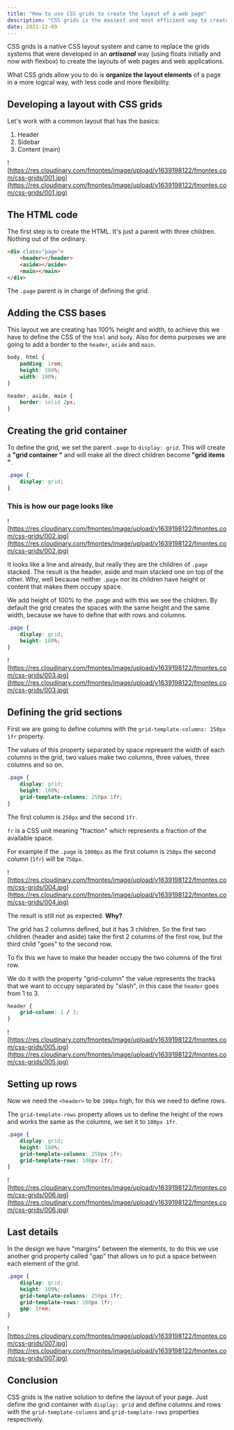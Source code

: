 ```yaml
---
title: "How to use CSS grids to create the layout of a web page"
description: "CSS grids is the easiest and most efficient way to create layouts for your web pages and applications. I explain you how to create a common layout easily."
date: 2021-12-09
---
```



CSS grids is a native CSS layout system and came to replace the grids systems that were developed in an ***artisanal*** way (using floats initially and now with flexbox) to create the layouts of web pages and web applications.

What CSS grids allow you to do is **organize the layout elements** of a page in a more logical way, with less code and more flexibility.

## Developing a layout with CSS grids

Let's work with a common layout that has the basics:

1. Header
2. Sidebar
3. Content (main)

![https://res.cloudinary.com/fmontes/image/upload/v1639198122/fmontes.com/css-grids/001.jpg](https://res.cloudinary.com/fmontes/image/upload/v1639198122/fmontes.com/css-grids/001.jpg)

## The HTML code

The first step is to create the HTML. It's just a parent with three children. Nothing out of the ordinary.

```html
<div class="page">
	<header></header>
	<aside></aside>
	<main></main>
</div>
```

The `.page` parent is in charge of defining the grid.

## Adding the CSS bases

This layout we are creating has 100% height and width, to achieve this we have to define the CSS of the `html` and `body`. Also for demo purposes we are going to add a border to the `header`, `aside` and `main`.

```css
body, html {
	padding: 1rem;
	height: 100%;
	width: 100%;
}

header, aside, main {
	border: solid 2px;
}
```

## Creating the grid container

To define the grid, we set the parent `.page` to `display: grid`. This will create a **"grid container "** and will make all the direct children become **"grid items "**.

```css
.page {
	display: grid;
}
```

### This is how our page looks like

![https://res.cloudinary.com/fmontes/image/upload/v1639198122/fmontes.com/css-grids/002.jpg](https://res.cloudinary.com/fmontes/image/upload/v1639198122/fmontes.com/css-grids/002.jpg)

It looks like a line and already, but really they are the children of `.page` stacked. The result is the header, aside and main stacked one on top of the other. Why, well because neither `.page` nor its children have height or content that makes them occupy space.

We add height of 100% to the .page and with this we see the children. By default the grid creates the spaces with the same height and the same width, because we have to define that with rows and columns.

```css
.page {
	display: grid;
	height: 100%;
}
```

![https://res.cloudinary.com/fmontes/image/upload/v1639198122/fmontes.com/css-grids/003.jpg](https://res.cloudinary.com/fmontes/image/upload/v1639198122/fmontes.com/css-grids/003.jpg)

## Defining the grid sections

First we are going to define columns with the `grid-template-columns: 250px 1fr` property.

The values of this property separated by space represent the width of each columns in the grid, two values make two columns, three values, three columns and so on.

```css
.page {
	display: grid;
	height: 100%;
	grid-template-columns: 250px 1fr;
}
```

The first column is `250px` and the second `1fr`.

`fr` is a CSS unit meaning "fraction" which represents a fraction of the available space.

For example if the `.page` is `1000px` as the first column is `250px` the second column (`1fr`) will be `750px`.

![https://res.cloudinary.com/fmontes/image/upload/v1639198122/fmontes.com/css-grids/004.jpg](https://res.cloudinary.com/fmontes/image/upload/v1639198122/fmontes.com/css-grids/004.jpg)

The result is still not as expected. **Why?**

The grid has 2 columns defined, but it has 3 children. So the first two children (header and aside) take the first 2 columns of the first row, but the third child "goes" to the second row.

To fix this we have to make the header occupy the two columns of the first row.

We do it with the property "grid-column" the value represents the tracks that we want to occupy separated by "slash", in this case the `header` goes from 1 to 3.

```css
header {
	grid-column: 1 / 3;
}
```

![https://res.cloudinary.com/fmontes/image/upload/v1639198122/fmontes.com/css-grids/005.jpg](https://res.cloudinary.com/fmontes/image/upload/v1639198122/fmontes.com/css-grids/005.jpg)

## Setting up rows

Now we need the `<header>` to be `100px` high, for this we need to define rows.

The `grid-template-rows` property allows us to define the height of the rows and works the same as the columns, we set it to `100px 1fr`.

```css
.page {
	display: grid;
	height: 100%;
	grid-template-columns: 250px 1fr;
	grid-template-rows: 100px 1fr;
}
```

![https://res.cloudinary.com/fmontes/image/upload/v1639198122/fmontes.com/css-grids/006.jpg](https://res.cloudinary.com/fmontes/image/upload/v1639198122/fmontes.com/css-grids/006.jpg)

## Last details

In the design we have "margins" between the elements, to do this we use another grid property called "gap" that allows us to put a space between each element of the grid.

```css
.page {
	display: grid;
	height: 100%;
	grid-template-columns: 250px 1fr;
	grid-template-rows: 100px 1fr;
	gap: 1rem;
}
```

![https://res.cloudinary.com/fmontes/image/upload/v1639198122/fmontes.com/css-grids/007.jpg](https://res.cloudinary.com/fmontes/image/upload/v1639198122/fmontes.com/css-grids/007.jpg)

## Conclusion

CSS grids is the native solution to define the layout of your page. Just define the grid container with `display: grid` and define columns and rows with the `grid-template-columns` and `grid-template-rows` properties respectively.